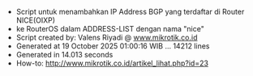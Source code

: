 - Script untuk menambahkan IP Address BGP yang terdaftar di Router NICE(OIXP)
- ke RouterOS dalam ADDRESS-LIST dengan nama "nice"
- Script created by: Valens Riyadi @ www.mikrotik.co.id
- Generated at 19 October 2025 01:00:16 WIB ... 14212 lines
- Generated in 14.013 seconds
- How-to: http://www.mikrotik.co.id/artikel_lihat.php?id=23
